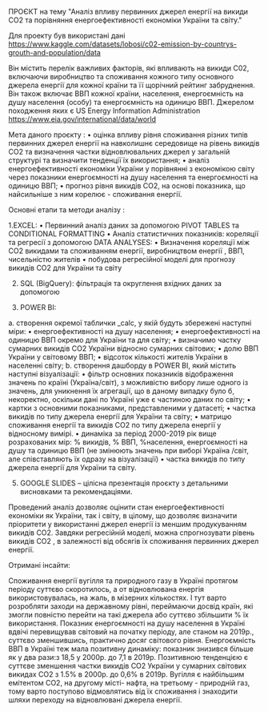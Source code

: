 ПРОЄКТ на тему "Аналіз впливу первинних джерел енергії на викиди CO2 та порівняння енергоефективності економіки України та світу."

Для проекту був використані дані  
https://www.kaggle.com/datasets/lobosi/c02-emission-by-countrys-grouth-and-population/data

Він містить перелік важливих факторів, які впливають на викиди C02, включаючи виробництво та споживання кожного типу основного джерела енергії для кожної країни та її щорічний рейтинг забруднення. Він також включає ВВП кожної країни, населення, енергоємність на душу населення (особу) та енергоємність на одиницю ВВП. 
Джерелом походження яких є US Energy Information Administration 
https://www.eia.gov/international/data/world

 Мета  даного проєкту :
•	оцінка впливу рівня споживання різних типів первинних джерел енергії на навколишнє середовище на рівень викидів СО2 та визначення частки відновлювальних джерел у 
  загальній структурі та визначити тенденції їх використання;
•	аналіз енергоефективності економіки України у порівнянні з економікою світу через показники енергоємності на душу населення та енергоємності на одиницю ВВП;
•	прогноз рівня викидів СO2, на основі показника, що найсильніше з ним корелює - споживання енергії.

 Основні етапи та методи аналізу :
 
1.EXCEL:
•	Первинний аналіз даних за допомогою PIVOT TABLES та CONDITIONAL FORMATTING
•	Аналіз статистичних показників: кореляції та регресії з допомогою DATA ANALYSES:
•	Визначення кореляції між CO2 викидами та споживанням енергії, виробництвом енергії , ВВП, чисельністю жителів
•	побудова регресійної моделі для прогнозу викидів CO2 для України та світу

2. SQL (BigQuery): фільтрація та округлення вхідних даних за допомогою
   
3. POWER BI:
   
a.	cтворення окремої таблички _calc, у якій будуть збережені наступні міри:
•	енергоефективності на душу населення;
•	енергоефективності на одиницю ВВП окремо для України та для світу;
•	визначимо частку сумарних викидів CO2 України відносно сумарних світових;
•	долю ВВП України у світовому ВВП;
•	відсоток кількості жителів України в населенні світу;
b.	створення дашборду в POWER BI, який містить наступні візуалізації:
•	фільтр основних показників відображення значень по країні (Україна/світ), з можливістю вибору лише одного із значень, для уникнення їх агрегації, що в даному випадку було б, некоректно, оскільки дані по Україні уже є частиною даних по світу;
•	картки з основними показниками, представленими у датасеті;
•	частка викидів по типу джерела енергії для України та світу;
•	матрицю споживання енергії та викидів CO2 по типу джерела енергії у відносному вимірі.
•	динаміка за період 2000-2019 рік вище розрахованих мір: % викидів, % ВВП, %населення, енергоємності на душу та одиницю ВВП (не змінюють значень при виборі Україна /світ, але співставляють їх одразу  на візуалізації)
•	частка викидів по типу джерела енергії для України та світу.

5. GOOGLE SLIDES – цілісна презентація проєкту з детальними висновками та рекомендаціями.
   
Проведений аналіз дозволяє оцінити стан енергоефективності економіки як України, так і світу, в цілому, що дозволяє визначити пріоритети у використанні джерел енергії із меншим продукуванням викидів CO2. 
Завдяки регресійній моделі, можна спрогнозувати рівень викидів CO2 , в залежності від обсягів їх споживання первинних джерел енергії.

Отримані інсайти:

Споживання енергії вугілля та природного газу в Україні протягом періоду суттєво скоротилось, а от відновлювана енергія використовувалась, на жаль, в мізерних кількостях. І тут варто розробляти заходи на державному рівні, переймаючи досвід країн, які змогли повністю перейти на такі джерела або суттєво збільшити % їх використання.
Показник енергоємності на душу населення в Україні вдвічі перевищував світовий на початку періоду, але станом на 2019р., суттєво зменшившись, практично досяг світового рівня.
Енергоємність ВВП  в Україні теж мала позитивну динаміку: показник знизився більше як у два рази:з 18,5 у 2000р. до 7,1 в 2019р.
Позитивною тенденцією є суттєве зменшення частки викидів CO2 України у сумарних світових викидах CO2 з 1.5% в 2000р. до 0,6% в 2019р. 
Вугілля є найбільшим емітентом CO2, на другому місті- нафта, на третьому - природній газ, тому варто поступово відмовлятись від їх споживання і знаходити шляхи переходу на відновлювані джерела енергії. 

